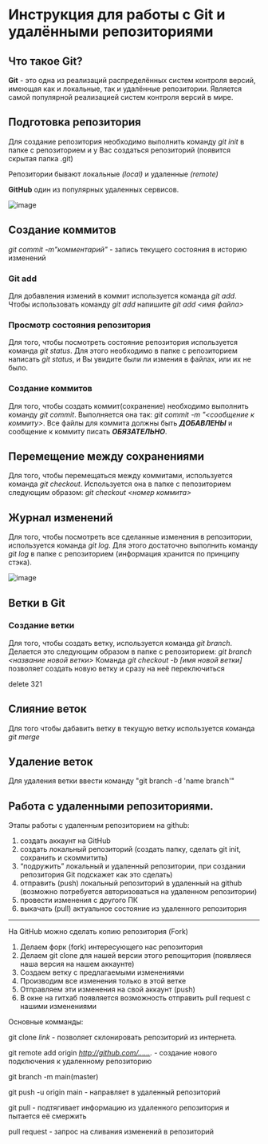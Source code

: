 # Инструкция для работы с Git и удалёнными репозиториями

## Что такое Git?
**Git** - это одна из реализаций распределённых систем контроля версий, имеющая как и локальные, так и удалённые репозитории. Является самой популярной реализацией систем контроля версий в мире.
## Подготовка репозитория
Для создание репозитория необходимо выполнить команду *git init*  в папке с репозиторием и у Вас создаться репозиторий (появится скрытая папка .git)

Репозитории бывают локальные *(local)* и удаленные *(remote)*

**GitHub** один из популярных удаленных сервисов.

![image](logo.png)

## Создание коммитов
*git commit -m"комментарий"* - запись текущего состояния в историю изменений

### Git add
Для добавления измений в коммит используется команда *git add*. Чтобы использовать команду *git add* напишите *git add <имя файла>*

### Просмотр состояния репозитория
Для того, чтобы посмотреть состояние репозитория используется команда *git status*. Для этого необходимо в папке с репозиторием написать *git status*, и Вы увидите были ли измения в файлах, или их не было.

### Создание коммитов
Для того, чтобы создать коммит(сохранение) необходимо выполнить команду *git commit*. Выполняется она так: *git commit -m "<сообщение к коммиту>*. Все файлы для коммита должны быть ***ДОБАВЛЕНЫ*** и сообщение к коммиту писать ***ОБЯЗАТЕЛЬНО***.

## Перемещение между сохранениями
Для того, чтобы перемещаться между коммитами, используется команда *git checkout*. Используется она в папке с пепозиторием следующим образом: *git checkout <номер коммита>*

## Журнал изменений
Для того, чтобы посмотреть все сделанные изменения в репозитории, используется команда *git log*. Для этого достаточно выполнить команду *git log* в папке с репозиторием (информация хранится по принципу стэка).

![image](commits.png)

## Ветки в Git

### Создание ветки

Для того, чтобы создать ветку, используется команда *git branch*. Делается это следующим образом в папке с репозиторием: *git branch <название новой ветки>*
Команда *git checkout -b [имя новой ветки]* позволяет создать новую ветку и сразу на неё переключиться

delete
321
## Слияние веток

Для того чтобы дабавить ветку в текущую ветку используется команда *git merge <name branch>*

## Удаление веток
Для удаления ветки ввести команду "git branch -d 'name branch'"

[def]: C:\Users\Anastasia\Desktop\git.training.png


## Работа с удаленными репозиториями.
Этапы работы с удаленным репозиторием на github:

1. создать аккаунт на GitHub
2. создать локальный репозиторий (создать папку, сделать git init, сохранить и скоммитить)
3. “подружить” локальный и удаленный репозитории, при создании репозитория Git подскажет как это сделать)
4. отправить  (push) локальный репозиторий в удаленный на github (возможно потребуется авторизоваться на удаленном репозитории)
5. провести изменения с другого ПК
6. выкачать (pull) актуальное состояние из удаленного репозитория

---

На GitHub можно сделать копию репозитория (Fork)

1. Делаем форк (fork) интересующего нас репозитория
2. Делаем git clone для нашей версии этого репощитория (появляеся наша версия на нашем аккаунте)
3. Создаем ветку с предлагаемыми изменениями
4. Производим все изменения только в этой ветке
5. Отправляем эти изменения на свой аккаунт (push)
6. В окне на гитхаб появляется возможность отправить pull request с нашими изменениями

Основные комманды:

git clone *link* - позволяет склонировать репозиторий из интернета.

git remote add origin *http://github.com/……. -*  создание нового подключения к удаленному репозиторию 

git branch -m main(master)

git push -u origin main - направляет в удаленный репозиторий

git pull - подтягивает информацию из удаленного репозитория и пытается её смержить

pull request - запрос на сливания изменений в репозиторий